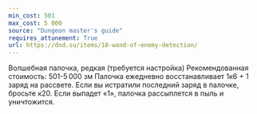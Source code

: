 ```yaml
---
min_cost: 501
max_cost: 5 000
source: "Dungeon master's guide"
requires_attunement: True
url: https://dnd.su/items/18-wand-of-enemy-detection/
---
```


Волшебная палочка, редкая (требуется настройка)
Рекомендованная стоимость: 501-5 000 зм
Палочка ежедневно восстанавливает 1к6 + 1 заряд на рассвете. Если вы истратили последний заряд в палочке, бросьте к20. Если выпадет «1», палочка рассыплется в пыль и уничтожится.